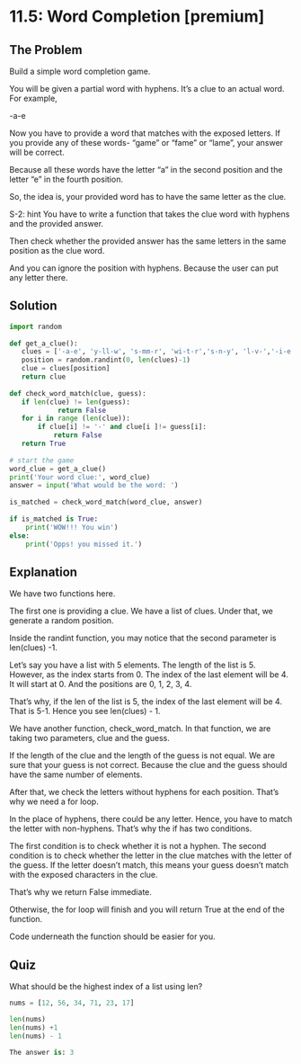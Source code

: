 # 11.5:  Word Completion [premium]

## The Problem
Build a simple word completion game. 

You will be given a partial word with hyphens. It’s a clue to an actual word. For example, 

-a-e

Now you have to provide a word that matches with the exposed letters. If you provide any of these words- “game” or “fame” or “lame”, your answer will be correct. 

Because all these words have the letter “a” in the second position and the letter “e” in the fourth position. 

So, the idea is, your provided word has to have the same letter as the clue. 

S-2: hint
You have to write a function that takes the clue word with hyphens and the provided answer. 

Then check whether the provided answer has the same letters in the same position as the clue word.

And you can ignore the position with hyphens. Because the user can put any letter there.



## Solution

```python
import random
 
def get_a_clue():
   clues = ['-a-e', 'y-ll-w', 's-mm-r', 'wi-t-r','s-n-y', 'l-v-','-i-e']
   position = random.randint(0, len(clues)-1)
   clue = clues[position]
   return clue
 
def check_word_match(clue, guess):
   if len(clue) != len(guess):
            return False
   for i in range (len(clue)):
       if clue[i] != '-' and clue[i ]!= guess[i]:
           return False
   return True
 
# start the game
word_clue = get_a_clue()
print('Your word clue:', word_clue)
answer = input('What would be the word: ')
 
is_matched = check_word_match(word_clue, answer)
 
if is_matched is True:
    print('WOW!!! You win')
else:
    print('Opps! you missed it.')
```


## Explanation

We have two functions here. 

The first one is providing a clue. We have a list of clues. Under that, we generate a random position. 

Inside the randint function, you may notice that the second parameter is len(clues) -1. 

Let’s say you have a list with 5 elements. The length of the list is 5. However, as the index starts from 0. The index of the last element will be 4. It will start at 0. And the positions are 0, 1, 2, 3, 4. 

That’s why, if the len of the list is 5, the index of the last element will be 4. That is 5-1. Hence you see  len(clues) - 1.


We have another function, check_word_match. In that function, we are taking two parameters, clue and the guess. 

If the length of the clue and the length of the guess is not equal. We are sure that your guess is not correct. Because the clue and the guess should have the same number of elements. 

After that, we check the letters without hyphens for each position. That’s why we need a for loop. 

In the place of hyphens, there could be any letter. Hence, you have to match the letter with non-hyphens. That’s why the if has two conditions. 

The first condition is to check whether it is not a hyphen. The second condition is to check whether the letter in the clue matches with the letter of the guess. If the letter doesn’t match, this means your guess doesn’t match with the exposed characters in the clue.

That’s why we return False immediate. 

Otherwise, the for loop will finish and you will return True at the end of the function. 

Code underneath the function should be easier for you.

## Quiz

What should be the highest index of a list using len? 

```python
nums = [12, 56, 34, 71, 23, 17]

len(nums)
len(nums) +1
len(nums) - 1

The answer is: 3
```
